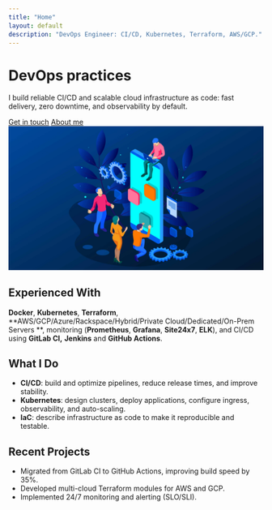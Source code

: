```yaml
---
title: "Home"
layout: default
description: "DevOps Engineer: CI/CD, Kubernetes, Terraform, AWS/GCP."
---
```


<div class="hero">
  <div>
    <h1>DevOps practices</h1>
    <p class="sub">I build reliable CI/CD and scalable cloud infrastructure as code: fast delivery, zero downtime, and observability by default.</p>
    <div class="btns">
      <a class="btn" href="/contacts/">Get in touch</a>
      <a class="btn secondary" href="/about/">About me</a>
    </div>
  </div>
  <img class="hero-ill" src="/assets/img/devops.webp" alt="DevOps illustration">
</div>

## Experienced With
**Docker**, **Kubernetes**, **Terraform**, **AWS/GCP/Azure/Rackspace/Hybrid/Private Cloud/Dedicated/On-Prem Servers
**, monitoring (**Prometheus**, **Grafana**, **Site24x7**, **ELK**), and CI/CD using **GitLab CI,** **Jenkins** and **GitHub Actions**.

## What I Do
- **CI/CD**: build and optimize pipelines, reduce release times, and improve stability.
- **Kubernetes**: design clusters, deploy applications, configure ingress, observability, and auto-scaling.
- **IaC**: describe infrastructure as code to make it reproducible and testable.

## Recent Projects
- Migrated from GitLab CI to GitHub Actions, improving build speed by 35%.
- Developed multi-cloud Terraform modules for AWS and GCP.
- Implemented 24/7 monitoring and alerting (SLO/SLI).
